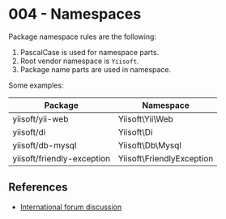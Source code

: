 # 004 - Namespaces

Package namespace rules are the following:

1. PascalCase is used for namespace parts.
2. Root vendor namespace is `Yiisoft`.
3. Package name parts are used in namespace.


Some examples:

| Package                    | Namespace
|----------------------------|-----------------
| yiisoft/yii-web            | Yiisoft\Yii\Web
| yiisoft/di                 | Yiisoft\Di
| yiisoft/db-mysql           | Yiisoft\Db\Mysql
| yiisoft/friendly-exception | Yiisoft\FriendlyException

## References

- [International forum discussion](https://forum.yiiframework.com/t/use-yiisoft-as-a-root-namespace-instead-of-yii-for-yii-3-packages/125734)
